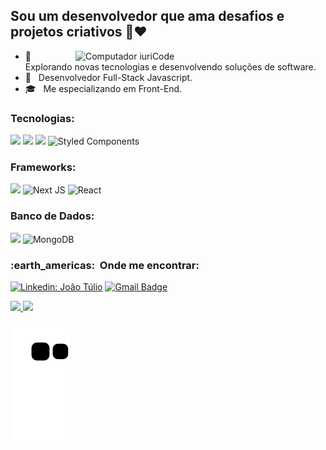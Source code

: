 ## Sou um desenvolvedor que ama desafios e projetos criativos 🚀❤️

<img src="https://raw.githubusercontent.com/MicaelliMedeiros/micaellimedeiros/master/image/computer-illustration.png" min-width="400px" max-width="400px" width="400px" align="right" alt="Computador iuriCode">

- 🤔 &nbsp; Explorando novas tecnologias e desenvolvendo soluções de software.
- 💼 &nbsp; Desenvolvedor Full-Stack Javascript</a>.
- 🎓 &nbsp; Me especializando em Front-End.



### Tecnologias:
<img src="https://img.shields.io/badge/JavaScript-F7DF1E?style=for-the-badge&logo=javascript&logoColor=black"> <img src="https://img.shields.io/badge/TypeScript-007ACC?style=for-the-badge&logo=typescript&logoColor=white"> <img src="https://img.shields.io/badge/Sass-CC6699?style=for-the-badge&logo=sass&logoColor=white">   ![Styled Components](https://img.shields.io/badge/styled--components-DB7093?style=for-the-badge&logo=styled-components&logoColor=white)

### Frameworks:
<img src="https://img.shields.io/badge/Node.js-339933?style=for-the-badge&logo=nodedotjs&logoColor=white"> ![Next JS](https://img.shields.io/badge/Next-black?style=for-the-badge&logo=next.js&logoColor=white) ![React](https://img.shields.io/badge/react-%2320232a.svg?style=for-the-badge&logo=react&logoColor=%2361DAFB)

### Banco de Dados:
 <img src="https://img.shields.io/badge/MySQL-00000F?style=for-the-badge&logo=mysql&logoColor=white"> ![MongoDB](https://img.shields.io/badge/MongoDB-%234ea94b.svg?style=for-the-badge&logo=mongodb&logoColor=white)
 
 
 <h3> :earth_americas: &nbsp;Onde me encontrar: </h3> 

[![Linkedin: João Túlio](https://img.shields.io/badge/-jtsoares-blue?style=flat-square&logo=Linkedin&logoColor=white&link=jtsoares)](https://www.linkedin.com/in/jtsoares/)
[![Gmail Badge](https://img.shields.io/badge/-joaotuliosoares@hotmail.com-006bed?style=flat-square&logo=Gmail&logoColor=white&link=mailto:joaotuliosoares@hotmail.com)](mailto:joaotuliosoares@hotmail.com)

 
<div>
  <a href="https://github.com/joaotuliojt">
  <img height="180em" src="https://github-readme-stats-eight-theta.vercel.app/api?username=joaotuliojt&show_icons=true&theme=tokyonight&include_all_commits=true&count_private=true"/>
  <img height="180em" src="https://github-readme-stats-eight-theta.vercel.app/api/top-langs/?username=joaotuliojt&layout=compact&langs_count=7&theme=tokyonight"/>
</div>


 ![Snake animation](https://github.com/joaotuliojt/joaotuliojt/blob/output/github-contribution-grid-snake.svg)
